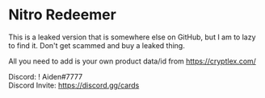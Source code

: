 # Nitro Redeemer

This is a leaked version that is somewhere else on GitHub, but I am to lazy to find it. Don't get scammed and buy a leaked thing.  
  
All you need to add is your own product data/id from https://cryptlex.com/

Discord: ! Aiden#7777  
Discord Invite: https://discord.gg/cards  
